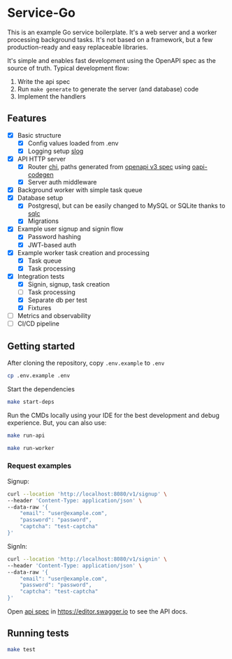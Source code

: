 # Service-Go

This is an example Go service boilerplate. It's a web server and a worker processing background tasks. It's not based on a framework, but a few production-ready and easy replaceable libraries.

It's simple and enables fast development using the OpenAPI spec as the source of truth. Typical development flow:
1. Write the api spec
2. Run `make generate` to generate the server (and database) code
3. Implement the handlers

## Features

- [x] Basic structure
  - [x] Config values loaded from .env
  - [x] Logging setup [slog](https://pkg.go.dev/log/slog)
- [x] API HTTP server
  - [x] Router [chi](https://pkg.go.dev/github.com/go-chi/chi/v5), paths generated from [openapi v3 spec](./api.yaml) using [oapi-codegen](https://github.com/oapi-codegen/oapi-codegen)
  - [x] Server auth middleware
- [x] Background worker with simple task queue
- [x] Database setup
  - [x] Postgresql, but can be easily changed to MySQL or SQLite thanks to [sqlc](https://docs.sqlc.dev/en/stable/index.html)
  - [x] Migrations
- [x] Example user signup and signin flow
  - [x] Password hashing
  - [x] JWT-based auth
- [x] Example worker task creation and processing
  - [x] Task queue
  - [x] Task processing
- [x] Integration tests
  - [x] Signin, signup, task creation
  - [ ] Task processing
  - [x] Separate db per test
  - [x] Fixtures
- [ ] Metrics and observability
- [ ] CI/CD pipeline

## Getting started

After cloning the repository, copy `.env.example` to `.env`

```sh
cp .env.example .env
```

Start the dependencies

```sh
make start-deps
```

Run the CMDs locally using your IDE for the best development and debug experience. But, you can also use:

```sh
make run-api
```

```sh
make run-worker
```

### Request examples

Signup:
```sh
curl --location 'http://localhost:8080/v1/signup' \
--header 'Content-Type: application/json' \
--data-raw '{
    "email": "user@example.com",
    "password": "password",
    "captcha": "test-captcha"
}'
```

SignIn:
```sh
curl --location 'http://localhost:8080/v1/signin' \
--header 'Content-Type: application/json' \
--data-raw '{
    "email": "user@example.com",
    "password": "password",
    "captcha": "test-captcha"
}'
```

Open [api spec](./api.yaml) in https://editor.swagger.io to see the API docs.

## Running tests

```sh
make test
```
